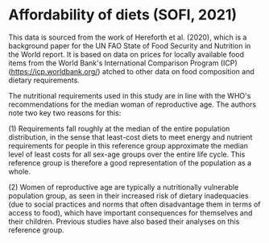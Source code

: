 # Affordability of diets (SOFI, 2021)

This data is sourced from the work of Hereforth et al. (2020), which is a background paper for the UN FAO State of Food Security and Nutrition in the World report. It is based on data on prices for locally available food items from the World Bank's International Comparison Program (ICP) (https://icp.worldbank.org/) atched to other data on food composition and dietary requirements.

The nutritional requirements used in this study are in line with the WHO's recommendations for the median woman of reproductive age. The authors note two key two reasons for this:

(1) Requirements fall roughly at the median of the entire population distribution, in the sense that least-cost diets to meet energy and nutrient requirements for people in this reference group approximate the median level of least costs for all sex-age groups over the entire life cycle. This reference group is therefore a good representation of the population as a whole.

(2) Women of reproductive age are typically a nutritionally vulnerable population group, as seen in their increased risk of dietary inadequacies (due to social practices and norms that often disadvantage them in terms of access to food), which have important consequences for themselves and their children. Previous studies have also based their analyses on this reference group.
